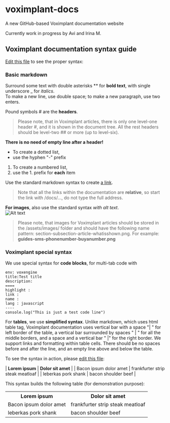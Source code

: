 # voximplant-docs
A new GitHub-based Voximplant documentation website

Currently work in progress by Avi and Irina M.

## Voximplant documentation syntax guide
[Edit this file](https://github.com/followmyutopia/voximplant-docs/edit/main/README.md) to see the proper syntax:

### Basic markdown
Surround some text with double asterisks ** for **bold text**, with single underscore _ for _italics_.  
To make a new line, use double space; to make a new paragraph, use two enters.

Pound symbols # are the **headers**.
> Please note, that in Voximplant articles, there is only one level-one header #, and it is shown in the document tree. All the rest headers should be level-two ## or more (up to level-six).

**There is no need of empty line after a header!**

- To create a dotted list,
- use the hyphen "-" prefix

1. To create a numbered list,
1. use the 1. prefix for **each** item

Use the standard markdown syntax to create [a link](#voximplant-documentation-syntax-guide).  
> Note that all the links within the documentation are **relative**, so start the link with /docs/..., do not type the full address.

**For images**, also use the standard syntax _with alt text_.  
![Alt text](https://voximplant.com/_nuxt/img/83fcc31.svg)
> Please note, that images for Voximplant articles should be stored in the /assets/images/ folder and should have the following name pattern: section-subsection-article-whatisshown.png. For example:  
**guides-sms-phonenumber-buyanumber.png**

### Voximplant special syntax
We use special syntax for **code blocks**, for multi-tab code with 
```vox.multicode
env: voxengine
title:Test title
description:
====
highlight : 
link : 
name : 
lang : javascript
----
console.log("This is just a test code line")
```

For **tables**, we use **simplified syntax**. Unlike markdown, which uses html table tag, Voximplant documentation uses vertical bar with a space "| " for left border of the table, a vertical bar surrounded by spaces " | " for all the middle borders, and a space and a vertical bar " |" for the right border. We support links and formatting within table cells. There should be no spaces before and after the line, and an empty line above and below the table.

To see the syntax in action, please [edit this file](https://github.com/followmyutopia/voximplant-docs/edit/main/README.md):

| **Lorem ipsum** | **Dolor sit amet** |
| Bacon ipsum dolor amet | frankfurter strip steak meatloaf |
| leberkas pork shank | bacon shoulder beef |

This syntax builds the following table (for demonstration purpose):

<table>
    <tr>
        <th>Lorem ipsum</th>
        <th>Dolor sit amet</th>
    </tr>
    <tr>
        <td>Bacon ipsum dolor amet</td>
        <td>frankfurter strip steak meatloaf</td>
    </tr>
    <tr>
        <td>leberkas pork shank</td>
        <td>bacon shoulder beef</td>
    </tr>
</table>